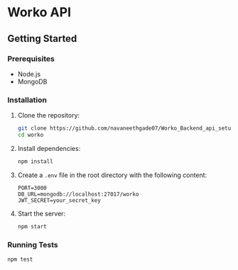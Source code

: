 # Worko API

## Getting Started

### Prerequisites

- Node.js
- MongoDB

### Installation

1. Clone the repository:
    ```sh
    git clone https://github.com/navaneethgade07/Worko_Backend_api_setup.git
    cd worko
    ```

2. Install dependencies:
    ```sh
    npm install
    ```

3. Create a `.env` file in the root directory with the following content:
    ```env
    PORT=3000
    DB_URL=mongodb://localhost:27017/worko
    JWT_SECRET=your_secret_key
    ```

4. Start the server:
    ```sh
    npm start
    ```

### Running Tests

```sh
npm test

